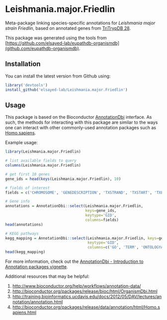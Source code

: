 # Leishmania.major.Friedlin

Meta-package linking species-specific annotations for *Leishmania major strain Friedlin*, based on
annotated genes from [TriTrypDB 28](http://tritrypdb.org/tritrypdb/).

This package was generated using the tools from
[https://github.com/elsayed-lab/eupathdb-organismdb](github.com/eupathdb-organismdb).

Installation
------------

You can install the latest version from Github using:

``` r
library('devtools')
install_github('elsayed-lab/Leishmania.major.Friedlin')
```

Usage
-----

This package is based on the Bioconductor
[AnnotationDbi](http://www.bioconductor.org/packages/release/bioc/html/AnnotationDbi.html)
interface. As such, the methods for interacting with this package are similar
to the ways one can interact with other commonly-used annotation packages such as
[Homo.sapiens](http://bioconductor.org/packages/release/data/annotation/html/Homo.sapiens.html).

Example usage:

```r
library(Leishmania.major.Friedlin)

# list available fields to query
columns(Leishmania.major.Friedlin)

# get first 10 genes
gene_ids = head(keys(Leishmania.major.Friedlin), 10)

# fields of interest
fields = c('CHROMOSOME', 'GENEDESCRIPTION', 'TXSTRAND', 'TXSTART', 'TXEND')

# Gene info
annotations = AnnotationDbi::select(Leishmania.major.Friedlin, 
                                    keys=gene_ids, 
                                    keytype='GID', 
                                    columns=fields)
head(annotations)

# KEGG pathways
kegg_mapping = AnnotationDbi::select(Leishmania.major.Friedlin, keys=gene_ids, 
                                     keytype='GID',
                                     columns=c('GO', 'TERM', 'ONTOLOGYALL'))
head(kegg_mapping)
```

For more information, check out the [AnnotationDbi - Introduction to Annotation
packages vignette](http://www.bioconductor.org/packages/release/bioc/vignettes/AnnotationDbi/inst/doc/IntroToAnnotationPackages.pdf).

Additional resources that may be helpful:

1. http://www.bioconductor.org/help/workflows/annotation-data/
2. http://bioconductor.org/packages/release/bioc/html/OrganismDbi.html
3. http://training.bioinformatics.ucdavis.edu/docs/2012/05/DAV/lectures/annotation/annotation.html
4. http://bioconductor.org/packages/release/data/annotation/html/Homo.sapiens.html
